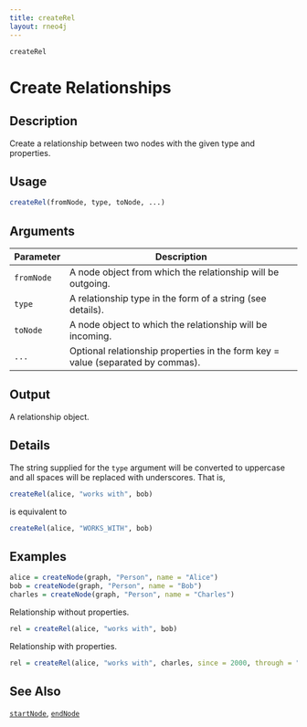 ```yaml
---
title: createRel
layout: rneo4j
---
```


`createRel`

# Create Relationships

## Description
Create a relationship between two nodes with the given type and properties.

## Usage

```r
createRel(fromNode, type, toNode, ...)
```

## Arguments

| Parameter | Description |
| --------- | ----------- |
| `fromNode` | A node object from which the relationship will be outgoing. |
| `type` | A relationship type in the form of a string (see details). |
| `toNode` | A node object to which the relationship will be incoming. |
| `...` | Optional relationship properties in the form key = value (separated by commas). |

## Output

A relationship object.

## Details

The string supplied for the `type` argument will be converted to uppercase and all spaces will be replaced with underscores. That is,

```r
createRel(alice, "works with", bob)
```

is equivalent to

```r
createRel(alice, "WORKS_WITH", bob)
```

## Examples

```r
alice = createNode(graph, "Person", name = "Alice")
bob = createNode(graph, "Person", name = "Bob")
charles = createNode(graph, "Person", name = "Charles")
```

Relationship without properties.

```r
rel = createRel(alice, "works with", bob)
```

Relationship with properties.

```r
rel = createRel(alice, "works with", charles, since = 2000, through = "Work")
```

## See Also
[`startNode`](start-node.html), [`endNode`](end-node.html)